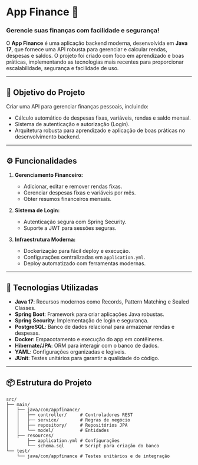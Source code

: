 # **App Finance** 💸

### **Gerencie suas finanças com facilidade e segurança!**

O **App Finance** é uma aplicação backend moderna, desenvolvida em **Java 17**, que fornece uma API robusta para gerenciar e calcular rendas, despesas e saldos. O projeto foi criado com foco em aprendizado e boas práticas, implementando as tecnologias mais recentes para proporcionar escalabilidade, segurança e facilidade de uso.

---

## **🌟 Objetivo do Projeto**
Criar uma API para gerenciar finanças pessoais, incluindo:
- Cálculo automático de despesas fixas, variáveis, rendas e saldo mensal.
- Sistema de autenticação e autorização (Login).
- Arquitetura robusta para aprendizado e aplicação de boas práticas no desenvolvimento backend.

---

## **⚙️ Funcionalidades**
1. **Gerenciamento Financeiro:**
   - Adicionar, editar e remover rendas fixas.
   - Gerenciar despesas fixas e variáveis por mês.
   - Obter resumos financeiros mensais.

2. **Sistema de Login:**
   - Autenticação segura com Spring Security.
   - Suporte a JWT para sessões seguras.

3. **Infraestrutura Moderna:**
   - Dockerização para fácil deploy e execução.
   - Configurações centralizadas em `application.yml`.
   - Deploy automatizado com ferramentas modernas.

---

## **🚀 Tecnologias Utilizadas**
- **Java 17**: Recursos modernos como Records, Pattern Matching e Sealed Classes.
- **Spring Boot**: Framework para criar aplicações Java robustas.
- **Spring Security**: Implementação de login e segurança.
- **PostgreSQL**: Banco de dados relacional para armazenar rendas e despesas.
- **Docker**: Empacotamento e execução do app em contêineres.
- **Hibernate/JPA**: ORM para interagir com o banco de dados.
- **YAML**: Configurações organizadas e legíveis.
- **JUnit**: Testes unitários para garantir a qualidade do código.

---

## **📦 Estrutura do Projeto**
```plaintext
src/
├── main/
│   ├── java/com/appfinance/
│   │   ├── controller/     # Controladores REST
│   │   ├── service/        # Regras de negócio
│   │   ├── repository/     # Repositórios JPA
│   │   └── model/          # Entidades
│   ├── resources/
│       ├── application.yml # Configurações
│       └── schema.sql      # Script para criação do banco
└── test/
    └── java/com/appfinance # Testes unitários e de integração


